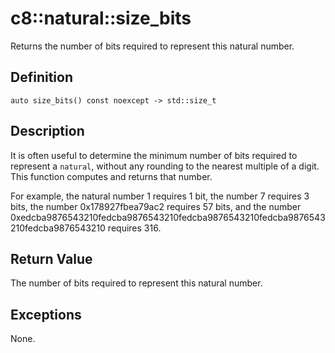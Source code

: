 # c8::natural::size\_bits #

Returns the number of bits required to represent this natural number.

## Definition ##

`auto size_bits() const noexcept -> std::size_t`

## Description ##

It is often useful to determine the minimum number of bits required to represent a `natural`, without any rounding to the nearest multiple of a digit.  This function computes and returns that number.

For example, the natural number 1 requires 1 bit, the number 7 requires 3 bits, the number 0x178927fbea79ac2 requires 57 bits, and the number 0xedcba9876543210fedcba9876543210fedcba9876543210fedcba9876543210fedcba9876543210 requires 316.

## Return Value ##

The number of bits required to represent this natural number.

## Exceptions ##

None.
